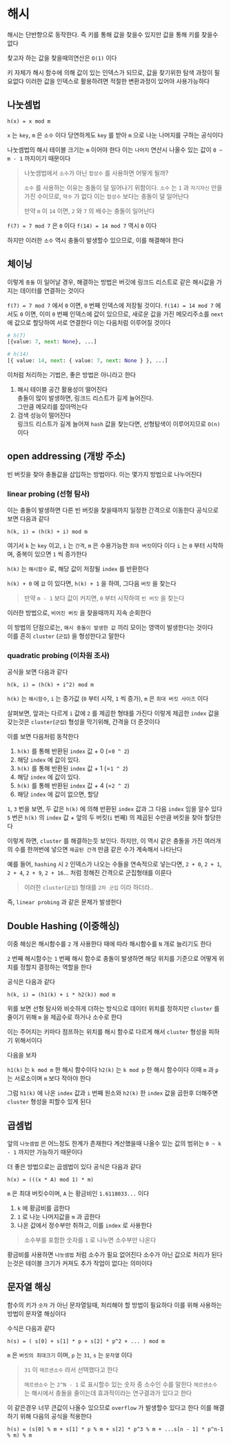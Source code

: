 # 해시

해시는 단반향으로 동작한다.
즉 키를 통해 값을 찾을수 있지만 값을 통해 키를 찾을수 없다

찾고자 하는 값을 찾을때의연산은 `O(1)` 이다

키 자체가 해시 함수에 의해 값이 있는 인덱스가 되므로, 값을 찾기위한 탐색 과정이 필요없다
이러한 값을 인덱스로 활용하려면 적절한 변환과정이 있어야 사용가능하다

## 나눗셈법

`h(x) = x mod m`

`x` 는 `key`, `m` 은 `소수` 이다
당연하게도 `key` 를 받아 `m` 으로 나눈 나머지를 구하는 공식이다

나눗셈법의 해시 테이블 크기는 `m` 이어야 한다
이는 `나머지` 연산시 나올수 있는 값이 `0 ~ m - 1` 까지이기 때문이다

> 나눗셈법에서 `소수`가 아닌 `합성수` 를 사용하면 어떻게 될까?
>
> `소수` 를 사용하는 이유는 충돌이 덜 일어나기 위함이다.
> `소수` 는 `1` 과 `자기자신` 만을 가진 수이므로, `약수` 가 없다
> 이는 `합성수` 보다는 충돌이 덜 일어난다
>
> 만약 `m` 이 `14` 이면, `2` 와 `7` 의 배수는 충돌이 일어난다

`f(7) = 7 mod 7` 은 `0` 이다
`f(14) = 14 mod 7` 역시 `0` 이다

하지만 이러한 `소수` 역시 충돌이 발생할수 있으므로, 이를 해결해야 한다

## 체이닝

이렇게 `충돌` 이 일어날 경우, 해결하는 방법은 버깃에 링크드 리스트로 같은 해시값을 가지는
데이터를 연결하는 것이다

`f(7) = 7 mod 7` 에서 `0` 이면, `0` 번째 인덱스에 저장될 것이다.
`f(14) = 14 mod 7` 에서도 `0` 이면, 이미 `0` 번째 인덱스에 값이 있으므로,
새로운 값을 가진 메모리주소를 `next` 에 값으로 할당하여 서로 연결한다
이는 다음처럼 이루어질 것이다

```py
# h(7)
[{value: 7, next: None}, ...]

# h(14)
[{ value: 14, next: { value: 7, next: None } }, ...]

```

이처럼 처리하는 기법은, 좋은 방법은 아니라고 한다

1. 해시 테이블 공간 활용성이 떨어진다<br/>충돌이 많이 발생하면, 링크드 리스트가 길게 늘어진다.<br/>그만큼 메모리를 잡아먹는다
2. 검색 성능이 떨어진다 <br/>링크드 리스트가 길게 늘어져 `hash` 값을 찾는다면, 선형탐색이 이루어지므로 `O(n)` 이다

## open addressing (개방 주소)

빈 버킷을 찾아 충돌값을 삽입하는 방법이다.
이는 몇가지 방법으로 나누어진다

### linear probing (선형 탐사)

이는 충돌이 발생하면 다른 빈 버킷을 찾을때까지 일정한 간격으로 이동한다
공식으로 보면 다음과 같다

`h(k, i) = (h(k) + i) mod m`

여기서 `k` 는 `key` 이고, `i` 는 `간격`, `m` 은 수용가능한 `최대 버킷`이다 이다
`i` 는 `0` 부터 시작하며, 중복이 있으면 `1` 씩 증가한다

`h(k)` 는 `해시함수` 로, 해당 값이 저장될 `index` 를 반환한다

`h(k) + 0` 에 `값` 이 있다면, `h(k) + 1` 을 하여, 그다음 `버킷` 을 찾는다

> 만약 `m - 1` 보다 값이 커지면, `0` 부터 시작하여 `빈 버킷` 을 찾는다

이러한 방법으로, `비어진 버킷` 을 찾을때까지 지속 순회한다

이 방법의 단점으로는, `해시 충돌이 발생한 값` 끼리 모이는 영역이 발생한다는 것이다  
이를 흔히 `cluster` (`군집`) 을 형성한다고 말한다

### quadratic probing (이차원 조사)

공식을 보면 다음과 같다

`h(k, i) = (h(k) + i^2) mod m`

`h(k)` 는 `해시함수`, `i` 는 증가값 (`0` 부터 시작, `1` 씩 증가), `m` 은 `최대 버킷 사이즈` 이다

살펴보면, 앞과는 다르게 `i` 값에 `2` 를 제곱한 형태를 가진다
이렇게 제곱한 `index` 값을 갖는것은 `cluster`(`군집`) 형성을 막기위해, 간격을 더 준것이다

이를 보면 다음처럼 동작한다

1. `h(k)` 를 통해 반환된 `index` 값 + 0 (=`0 ^ 2`)
2. 해당 `index` 에 값이 있다.
3. `h(k)` 를 통해 반환된 `index` 값 + 1 (=`1 ^ 2`)
4. 해당 `index` 에 값이 있다.
5. `h(k)` 를 통해 반환된 `index` 값 + 4 (=`2 ^ 2`)
6. 해당 `index` 에 값이 없으면, 할당

`1`, `3` 번을 보면, 두 값은 `h(k)` 에 의해 반환된 `index` 값과 그 다음 `index` 임을 알수 있다
`5` 번은 `h(k)` 의 `index` 값 + 앞의 두 버킷(`i` 번째) 의 제곱된 수만큼 버킷을 찾아 할당한다

이렇게 하면, `cluster` 를 해결하는듯 보인다.
하지만, 이 역시 같은 충돌을 가진 여러개의 수를 한꺼번에 넣으면 `제곱된 간격` 만큼 같은 수가
계속해서 나타난다

예를 들어, `hashing` 시 `2` 인덱스가 나오는 수들을 연속적으로 넣는다면,
`2 + 0`, `2 + 1`, `2 + 4`, `2 + 9`, `2 + 16`... 처럼 정해진 간격으로 군집형태를 이룬다

> 이러한 `cluster`(`군집`) 형태를 `2차 군집` 이라 하더라..

즉, `linear probing` 과 같은 문제가 발생한다

## Double Hashing (이중해싱)

이중 해싱은 해시함수를 `2` 개 사용한다
때에 따라 해시함수를 `N` 개로 늘리기도 한다

`2` 번째 해시함수는 `1` 번째 해시 함수로 충돌이 발생하면 해당 위치를 기준으로
어떻게 위치를 정할지 결정하는 역할을 한다

공식은 다음과 같다

`h(k, i) = (h1(k) + i * h2(k)) mod m`

위를 보면 선형 탐사와 비슷하게 더하는 방식으로 데이터 위치를 정하지만
`cluster` 를 줄이기 위해 `m` 을 제곱수로 하거나 소수로 한다

이는 주어지는 키마다 점프하는 위치를 해시 함수로 다르게 해서 `cluster` 형성을 피하기 위해서이다

다음을 보자

`h1(k)` 는 `k mod m` 한 해시 함수이다
`h2(k)` 는 `k mod p` 한 해시 함수이다
이때 `m` 과 `p` 는 서로소이며 `m` 보다 작아야 한다

그럼 `h1(k)` 에 나온 `index` 값과 `i` 번째 원소와 `h2(k)` 한 `index` 값을 곱한후 더해주면
`cluster` 형성을 피할수 있게 된다

## 곱셈법

앞의 `나눗셈법` 은 어느정도 한계가 존재한다
계산했을때 나올수 있는 값의 범위는 `0 ~ k - 1` 까지만 가능하기 때문이다

더 좋은 방법으로는 곱셈법이 있다
공식은 다음과 같다

`h(x) = (((x * A) mod 1) * m)`

`m` 은 최대 버킷수이며, `A` 는 황금비인 `1.6118033...` 이다

1. `k` 에 황금비를 곱한다
2. `1` 로 나눈 나머지값을 `m` 과 곱한다
3. 나온 값에서 정수부만 취하고, 이를 `index` 로 사용한다

> 소수부를 포함한 숫자를 `1` 로 나누면 소수부만 나온다

황금비를 사용하면 `나눗셈법` 처럼 소수가 필요 없어진다
소수가 아닌 값으로 처리가 된다는것은 테이블 크기가 커져도 추가 작업이 없다는 의미이다

## 문자열 해싱

함수의 키가 `숫자` 가 아닌 문자열일때, 처리해야 할 방법이 필요하다
이를 위해 사용하는 방법이 문자열 해싱이다

수식은 다음과 같다

`h(s) = ( s[0] + s[1] * p + s[2] * p^2 + ... ) mod m`

`m` 은 `버킷의 최대크기` 이며, `p` 는 `31`, `s` 는 `문자열` 이다

> `31` 이 `메르센소수` 라서 선택했다고 한다
>
> `메르센소수` 는 `2^N - 1` 로 표시할수 있는 숫자 중 소수인 수를 말한다
> `메르센소수` 는 해시에서 충돌을 줄이는데 효과적이라는 연구결과가 있다고 한다

이 같은경우 너무 큰값이 나올수 있으므로 `overflow` 가 발생할수 있다고 한다
이를 해결하기 위해 다음의 공식을 적용한다

`h(s) = (s[0] % m + s[1] * p % m + s[2] * p^3 % m + ...s[n - 1] * p^n-1 % m) % m`
